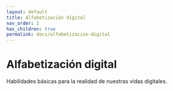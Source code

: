 ```yaml
---
layout: default
title: Alfabetización digital
nav_order: 2
has_children: true
permalink: docs/alfabetizacion-digital
---
```


# Alfabetización digital

Habilidades básicas para la realidad de nuestras vidas digitales.